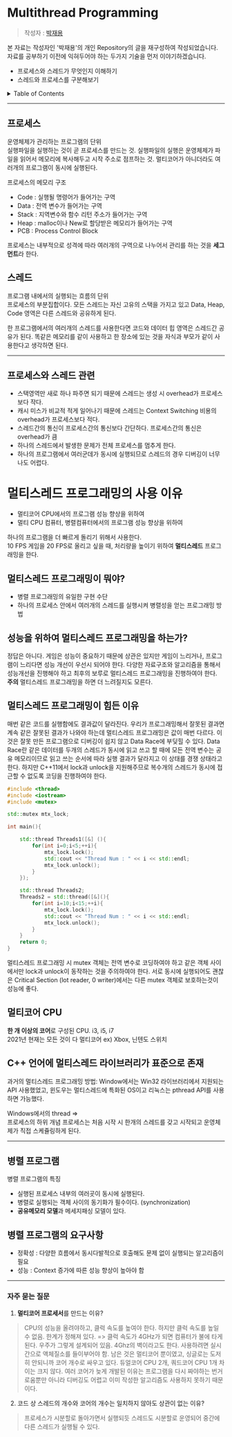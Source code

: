# Multithread Programming

> 작성자 : [박재용](https://github.com/ggjae)

본 자료는 작성자인 '박재용'의 개인 Repository의 글을 재구성하여 작성되었습니다.  
자료를 공부하기 이전에 익혀두어야 하는 두가지 기술을 먼저 이야기하겠습니다.  

- 프로세스와 스레드가 무엇인지 이해하기
- 스레드와 프로세스를 구분해보기

<details>
<summary>Table of Contents</summary>

- [프로세스 Review](#프로세스)
- [스레드 Review](#스레드)
- [멀티스레드 프로그래밍의 사용 이유](#멀티스레드-프로그래밍의-사용-이유)
- [멀티스레드 프로그래밍이 힘든 이유](#멀티스레드-프로그래밍이-힘든-이유)
- [병렬 프로그램](#병렬-프로그램)

</details>

---

## 프로세스

운영체제가 관리하는 프로그램의 단위  
실행파일을 실행하는 것이 곧 프로세스를 만드는 것. 실행파일의 실행은 운영체제가 파일을 읽어서 메모리에 복사해두고 시작 주소로 점프하는 것. 멀티코어가 아니더라도 여러개의 프로그램이 동시에 실행된다.  

프로세스의 메모리 구조  

- Code : 실행될 명령어가 들어가는 구역
- Data : 전역 변수가 들어가는 구역
- Stack : 지역변수와 함수 리턴 주소가 들어가는 구역
- Heap : malloc이나 New로 할당받은 메모리가 들어가는 구역
- PCB : Process Control Block

프로세스는 내부적으로 성격에 따라 여러개의 구역으로 나누어서 관리를 하는 것을 **세그먼트**라 한다.  

## 스레드

프로그램 내에서의 실행되는 흐름의 단위  
프로세스의 부분집합이다. 모든 스레드는 자신 고유의 스택을 가지고 있고 Data, Heap, Code 영역은 다른 스레드와 공유하게 된다.

한 프로그램에서의 여러개의 스레드를 사용한다면 코드와 데이터 힙 영역은 스레드간 공유가 된다. 똑같은 메모리를 같이 사용하고 한 장소에 있는 것을 자식과 부모가 같이 사용한다고 생각하면 된다.

---

## 프로세스와 스레드 관련

- 스택영역만 새로 하나 파주면 되기 때문에 스레드는 생성 시 overhead가 프로세스보다 작다. 
- 캐시 미스가 비교적 적게 일어나기 때문에 스레드는 Context Switching 비용의 overhead가 프로세스보다 적다. 
- 스레드간의 통신이 프로세스간의 통신보다 간단하다. 프로세스간의 통신은 overhead가 큼
- 하나의 스레드에서 발생한 문제가 전체 프로세스를 멈추게 한다.
- 하나의 프로그램에서 여러군데가 동시에 실행되므로 스레드의 경우 디버깅이 너무나도 어렵다.


# 멀티스레드 프로그래밍의 사용 이유

- 멀티코어 CPU에서의 프로그램 성능 향상을 위하여
- 멀티 CPU 컴퓨터, 병렬컴퓨터에서의 프로그램 성능 향상을 위하여


하나의 프로그램을 더 빠르게 돌리기 위해서 사용한다.  
10 FPS 게임을 20 FPS로 올리고 싶을 때, 처리량을 높이기 위하여 **멀티스레드** 프로그래밍을 한다.  


## 멀티스레드 프로그래밍이 뭐야?

- 병렬 프로그래밍의 유일한 구현 수단
- 하나의 프로세스 안에서 여러개의 스레드를 실행시켜 병렬성을 얻는 프로그래밍 방법


## 성능을 위하여 멀티스레드 프로그래밍을 하는가?

정답은 아니다. 게임은 성능이 중요하기 때문에 상관은 있지만 게임이 느리거나, 프로그램이 느리다면 성능 개선이 우선시 되어야 한다. 다양한 자료구조와 알고리즘을 통해서 성능개선을 진행해야 하고 최후의 보루로 멀티스레드 프로그래밍을 진행하여야 한다.  
**주의** 멀티스레드 프로그래밍을 하면 더 느려질지도 모른다.

## 멀티스레드 프로그래밍이 힘든 이유

매번 같은 코드를 실행함에도 결과값이 달라진다. 우리가 프로그래밍해서 잘못된 결과면 계속 같은 잘못된 결과가 나와야 하는데 멀티스레드 프로그래밍은 값이 매번 다르다.   이것은 잘못 만든 프로그램으로 디버깅이 쉽지 않고 Data Race에 부딪힐 수 있다.
Data Race란 같은 데이터를 두개의 스레드가 동시에 읽고 쓰고 할 때에 모든 전역 변수는 공유 메모리이므로 읽고 쓰는 순서에 따라 실행 결과가 달라지고 이 상태를 경쟁 상태라고 한다. 하지만 C++11에서 lock과 unlock을 지원해주므로 복수개의 스레드가 동시에 접근할 수 없도록 코딩을 진행하여야 한다.

``` CPP
#include <thread>
#include <iostream>
#include <mutex>

std::mutex mtx_lock;

int main(){

    std::thread Threads1([&] (){
        for(int i=0;i<5;++i){
            mtx_lock.lock();
            std::cout << "Thread Num : " << i << std::endl;
            mtx_lock.unlock();
        }
    });

    std::thread Threads2;
    Threads2 = std::thread([&](){
        for(int i=10;i<15;++i){
            mtx_lock.lock();
            std::cout << "Thread Num : " << i << std::endl;
            mtx_lock.unlock();
        }
    }
    return 0;
}
```

멀티스레드 프로그래밍 시 mutex 객체는 전역 변수로 코딩하여야 하고 같은 객체 사이에서만 lock과 unlock이 동작하는 것을 주의하여야 한다. 서로 동시에 실행되어도 괜찮은 Critical Section (lot reader, 0 writer)에서는 다른 mutex 객체로 보호하는것이 성능에 좋다.

## 멀티코어 CPU

**한 개 이상의 코어**로 구성된 CPU. i3, i5, i7  
2021년 현재는 모든 것이 다 멀티코어 ex) Xbox, 닌텐도 스위치  


## C++ 언어에 멀티스레드 라이브러리가 표준으로 존재

과거의 멀티스레드 프로그래밍 방법:
Window에서는 Win32 라이브러리에서 지원되는 API 사용했었고, 윈도우는 멀티스레드에 특화된 OS이고 리눅스는 pthread API를 사용하면 가능했다.

Windows에서의 thread =>  
프로세스의 하위 개념 프로세스는 처음 시작 시 한개의 스레드를 갖고 시작되고 운영체제가 직접 스케쥴링하게 된다.

---

## 병렬 프로그램

병렬 프로그램의 특징
- 실행된 프로세스 내부의 여러곳이 동시에 실행된다.
- 병렬로 실행되는 객체 사이의 동기화가 필수이다. (synchronization)
- **공유메모리 모델**과 메세지패싱 모델이 있다.

## 병렬 프로그램의 요구사항

- 정확성 : 다양한 흐름에서 동시다발적으로 호출해도 문제 없이 실행되는 알고리즘이 필요
- 성능 : Context 증가에 따른 성능 향상이 높아야 함

---

### 자주 묻는 질문

1. **멀티코어 프로세서**를 만드는 이유?

> CPU의 성능을 올려야하고, 클럭 속도를 높여야 한다. 하지만 클럭 속도를 높일 수 없음. 한계가 정해져 있다.   => 클럭 속도가 4GHz가 되면 컴퓨터가 불에 타게 된다. 우주가 그렇게 설계되어 있음.
4Ghz의 벽이라고도 한다. 사용하려면 실시간으로 액체질소를 들이부어야 함.   남은 것은 멀티코어 뿐이였고, 싱글로는 도저히 안되니까 코어 개수로 싸우고 있다. 듀얼코어 CPU 2개, 쿼드코어 CPU 1개 차이는 크지 않다. 여러 코어가 늦게 개발된 이유는 프로그램을 다시 짜야하는 번거로움뿐만 아니라 디버깅도 어렵고 이미 작성한 알고리즘도 사용하지 못하기 때문이다.

2. 코드 상 스레드의 개수와 코어의 개수는 일치하지 않아도 상관이 없는 이유?  

> 프로세스가 시분할로 돌아가면서 실행되듯 스레드도 시분할로 운영되어 중간에
다른 스레드가 실행될 수 있다.


